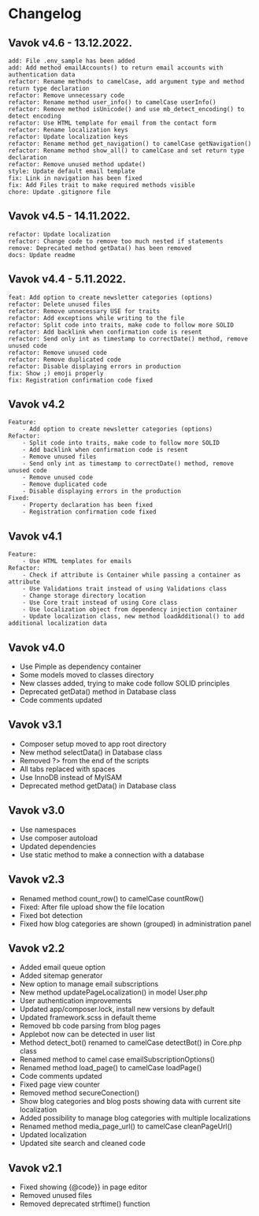 # Changelog

## Vavok v4.6 - 13.12.2022.

    add: File .env_sample has been added
    add: Add method emailAccounts() to return email accounts with authentication data
    refactor: Rename methods to camelCase, add argument type and method return type declaration
    refactor: Remove unnecessary code
    refactor: Rename method user_info() to camelCase userInfo()
    refactor: Remove method isUnicode() and use mb_detect_encoding() to detect encoding
    refactor: Use HTML template for email from the contact form
    refactor: Rename localization keys
    refactor: Update localization keys
    refactor: Rename method get_navigation() to camelCase getNavigation()
    refactor: Rename method show_all() to camelCase and set return type declaration
    refactor: Remove unused method update()
    style: Update default email template
    fix: Link in navigation has been fixed
    fix: Add Files trait to make required methods visible
    chore: Update .gitignore file



## Vavok v4.5 - 14.11.2022.

    refactor: Update localization
    refactor: Change code to remove too much nested if statements
    remove: Deprecated method getData() has been removed
    docs: Update readme



## Vavok v4.4 - 5.11.2022.

    feat: Add option to create newsletter categories (options)
    refactor: Delete unused files
    refactor: Remove unnecessary USE for traits
    refactor: Add exceptions while writing to the file
    refactor: Split code into traits, make code to follow more SOLID
    refactor: Add backlink when confirmation code is resent
    refactor: Send only int as timestamp to correctDate() method, remove unused code
    refactor: Remove unused code
    refactor: Remove duplicated code
    refactor: Disable displaying errors in production
    fix: Show ;) emoji properly
    fix: Registration confirmation code fixed



## Vavok v4.2
    Feature:
        - Add option to create newsletter categories (options)
    Refactor:
        - Split code into traits, make code to follow more SOLID
        - Add backlink when confirmation code is resent
        - Remove unused files
        - Send only int as timestamp to correctDate() method, remove unused code
        - Remove unused code
        - Remove duplicated code
        - Disable displaying errors in the production
    Fixed:
        - Property declaration has been fixed
        - Registration confirmation code fixed



## Vavok v4.1
    Feature:
        - Use HTML templates for emails
    Refactor:
        - Check if attribute is Container while passing a container as attribute
        - Use Validations trait instead of using Validations class
        - Change storage directory location
        - Use Core trait instead of using Core class
        - Use localization object from dependency injection container
        - Update localization class, new method loadAdditional() to add additional localization data



## Vavok v4.0
- Use Pimple as dependency container
- Some models moved to classes directory
- New classes added, trying to make code follow SOLID principles
- Deprecated getData() method in Database class
- Code comments updated



## Vavok v3.1
- Composer setup moved to app root directory
- New method selectData() in Database class
- Removed ?> from the end of the scripts
- All tabs replaced with spaces
- Use InnoDB instead of MyISAM
- Deprecated method getData() in Database class



## Vavok v3.0
- Use namespaces
- Use composer autoload
- Updated dependencies
- Use static method to make a connection with a database



## Vavok v2.3
- Renamed method count_row() to camelCase countRow()
- Fixed: After file upload show the file location
- Fixed bot detection
- Fixed how blog categories are shown (grouped) in administration panel



## Vavok v2.2
- Added email queue option
- Added sitemap generator
- New option to manage email subscriptions
- New method updatePageLocalization() in model User.php
- User authentication improvements
- Updated app/composer.lock, install new versions by default
- Updated framework.scss in default theme
- Removed bb code parsing from blog pages
- Applebot now can be detected in user list
- Method detect_bot() renamed to camelCase detectBot() in Core.php class
- Renamed method to camel case emailSubscriptionOptions()
- Renamed method load_page() to camelCase loadPage()
- Code comments updated
- Fixed page view counter
- Removed method secureConection()
- Show blog categories and blog posts showing data with current site localization
- Added possibility to manage blog categories with multiple localizations
- Renamed method media_page_url() to camelCase cleanPageUrl()
- Updated localization
- Updated site search and cleaned code



## Vavok v2.1

- Fixed showing {@code}} in page editor
- Removed unused files
- Removed deprecated strftime() function